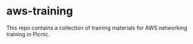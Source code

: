 # aws-training

This repo contains a collection of training materials for AWS networking training in Picnic.  
